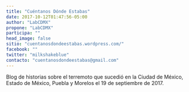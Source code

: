 ```yaml
---
title: "Cuéntanos Dónde Estabas"
date: 2017-10-12T01:47:56-05:00
author: "LabCDMX"
propone: "LabCDMX"
participa: ""
head_image: false
sitio: "cuentanosdondeestabas.wordpress.com/"
facebook: ""
twitter: "milkshakeblue"
contacto: "cuentanosdondeestabas@gmail.com"
---
```

Blog de historias sobre el terremoto que sucedió en la Ciudad de México, Estado de México, Puebla y Morelos el 19 de septiembre de 2017.
